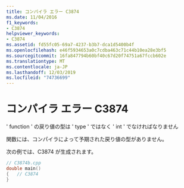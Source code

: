 ```yaml
---
title: コンパイラ エラー C3874
ms.date: 11/04/2016
f1_keywords:
- C3874
helpviewer_keywords:
- C3874
ms.assetid: fd55fc05-69a7-4237-b3b7-dca1d5400b4f
ms.openlocfilehash: e46f5934653a0c7cdba463c71c44b10ea28e3bf5
ms.sourcegitcommit: 16fa847794b60bf40c67d20f74751a67fccb602e
ms.translationtype: MT
ms.contentlocale: ja-JP
ms.lasthandoff: 12/03/2019
ms.locfileid: "74736699"
---
```

# <a name="compiler-error-c3874"></a>コンパイラ エラー C3874

' function ' の戻り値の型は ' type ' ではなく ' int ' でなければなりません

関数には、コンパイラによって予期された戻り値の型がありません。

次の例では、C3874 が生成されます。

```cpp
// C3874b.cpp
double main()
{   // C3874
}
```
